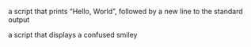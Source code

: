 a script that prints “Hello, World”, followed by a new line to the standard output

 a script that displays a confused smiley

